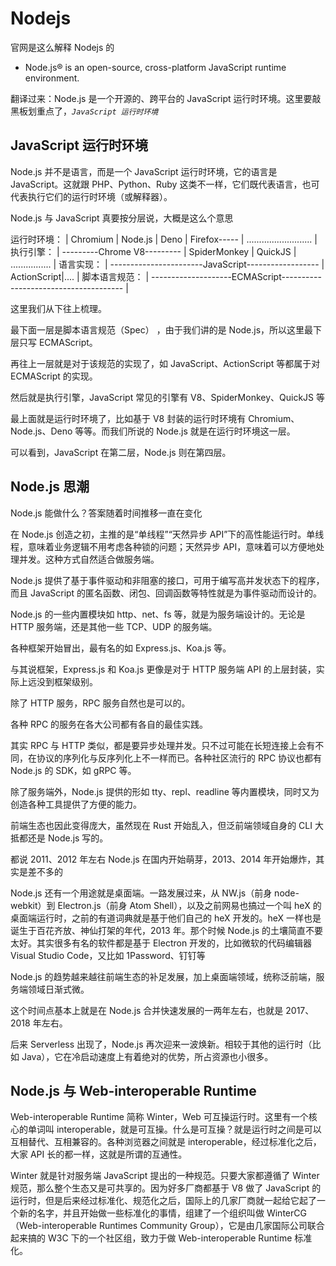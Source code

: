 # Nodejs

官网是这么解释 Nodejs 的

- Node.js® is an open-source, cross-platform JavaScript runtime environment.

翻译过来：Node.js 是一个开源的、跨平台的 JavaScript 运行时环境。这里要敲黑板划重点了，_`JavaScript 运行时环境`_

## JavaScript 运行时环境

Node.js 并不是语言，而是一个 JavaScript 运行时环境，它的语言是 JavaScript。这就跟 PHP、Python、Ruby 这类不一样，它们既代表语言，也可代表执行它们的运行时环境（或解释器）。

Node.js 与 JavaScript 真要按分层说，大概是这么个意思

运行时环境： | Chromium | Node.js | Deno | Firefox----- | .......................... |
执行引擎： | ---------Chrome V8--------- | SpiderMonkey | QuickJS | ................ |
语言实现： | -----------------------JavaScript------------------ | ActionScript|.... |
脚本语言规范： | --------------------ECMAScript-------------------------------------- |

这里我们从下往上梳理。

最下面一层是脚本语言规范（Spec） ，由于我们讲的是 Node.js，所以这里最下层只写 ECMAScript。

再往上一层就是对于该规范的实现了，如 JavaScript、ActionScript 等都属于对 ECMAScript 的实现。

然后就是执行引擎，JavaScript 常见的引擎有 V8、SpiderMonkey、QuickJS 等

最上面就是运行时环境了，比如基于 V8 封装的运行时环境有 Chromium、Node.js、Deno 等等。而我们所说的 Node.js 就是在运行时环境这一层。

可以看到，JavaScript 在第二层，Node.js 则在第四层。

## Node.js 思潮

Node.js 能做什么？答案随着时间推移一直在变化

在 Node.js 创造之初，主推的是“单线程”“天然异步 API”下的高性能运行时。单线程，意味着业务逻辑不用考虑各种锁的问题；天然异步 API，意味着可以方便地处理并发。这种方式自然适合做服务端。

Node.js 提供了基于事件驱动和非阻塞的接口，可用于编写高并发状态下的程序，而且 JavaScript 的匿名函数、闭包、回调函数等特性就是为事件驱动而设计的。

Node.js 的一些内置模块如 http、net、fs 等，就是为服务端设计的。无论是 HTTP 服务端，还是其他一些 TCP、UDP 的服务端。

各种框架开始冒出，最有名的如 Express.js、Koa.js 等。

与其说框架，Express.js 和 Koa.js 更像是对于 HTTP 服务端 API 的上层封装，实际上远没到框架级别。

除了 HTTP 服务，RPC 服务自然也是可以的。

各种 RPC 的服务在各大公司都有各自的最佳实践。

其实 RPC 与 HTTP 类似，都是要异步处理并发。只不过可能在长短连接上会有不同，在协议的序列化与反序列化上不一样而已。各种社区流行的 RPC 协议也都有 Node.js 的 SDK，如 gRPC 等。

除了服务端外，Node.js 提供的形如 tty、repl、readline 等内置模块，同时又为创造各种工具提供了方便的能力。

前端生态也因此变得庞大，虽然现在 Rust 开始乱入，但泛前端领域自身的 CLI 大抵都还是 Node.js 写的。

都说 2011、2012 年左右 Node.js 在国内开始萌芽，2013、2014 年开始爆炸，其实是差不多的

Node.js 还有一个用途就是桌面端。一路发展过来，从 NW.js（前身 node-webkit）到 Electron.js（前身 Atom Shell），以及之前网易也搞过一个叫 heX 的桌面端运行时，之前的有道词典就是基于他们自己的 heX 开发的。heX 一样也是诞生于百花齐放、神仙打架的年代，2013 年。那个时候 Node.js 的土壤简直不要太好。其实很多有名的软件都是基于 Electron 开发的，比如微软的代码编辑器 Visual Studio Code，又比如 1Password、钉钉等

Node.js 的趋势越来越往前端生态的补足发展，加上桌面端领域，统称泛前端，服务端领域日渐式微。

这个时间点基本上就是在 Node.js 合并快速发展的一两年左右，也就是 2017、2018 年左右。

后来 Serverless 出现了，Node.js 再次迎来一波焕新。相较于其他的运行时（比如 Java），它在冷启动速度上有着绝对的优势，所占资源也小很多。

## Node.js 与 Web-interoperable Runtime

Web-interoperable Runtime 简称 Winter，Web 可互操运行时。这里有一个核心的单词叫 interoperable，就是可互操。什么是可互操？就是运行时之间是可以互相替代、互相兼容的。各种浏览器之间就是 interoperable，经过标准化之后，大家 API 长的都一样，这就是所谓的互通性。

Winter 就是针对服务端 JavaScript 提出的一种规范。只要大家都遵循了 Winter 规范，那么整个生态又是可共享的。因为好多厂商都基于 V8 做了 JavaScript 的运行时，但是后来经过标准化、规范化之后，国际上的几家厂商就一起给它起了一个新的名字，并且开始做一些标准化的事情，组建了一个组织叫做 WinterCG（Web-interoperable Runtimes Community Group），它是由几家国际公司联合起来搞的 W3C 下的一个社区组，致力于做 Web-interoperable Runtime 标准化。
